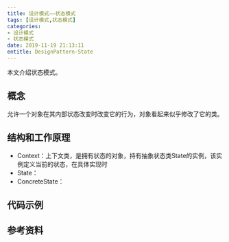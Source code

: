 ```yaml
---
title: 设计模式——状态模式
tags: [设计模式,状态模式]
categories:
- 设计模式
- 状态模式
date: 2019-11-19 21:13:11
entitle: DesignPattern-State
---
```


本文介绍状态模式。

<!--more-->

## 概念

允许一个对象在其内部状态改变时改变它的行为，对象看起来似乎修改了它的类。

## 结构和工作原理

* Context：上下文类，是拥有状态的对象，持有抽象状态类State的实例，该实例定义当前的状态，在具体实现时
* State：
* ConcreteState：

## 代码示例



## 参考资料
